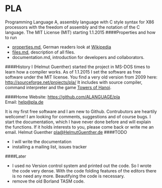 PLA
=

Programming Language A, assembly language with C style syntax for X86 processors with the freedom of assembly and the notation of the C language.
The MIT License (MIT) starting 1.1.2015
####Properties and how to run
* [properties.md](https://github.com/ALANGUAGE/pla/blob/master/properties.md),  German readers look at [Wikipedia](http://de.wikipedia.org/wiki/Programming_language_A)
* [files.md](https://github.com/ALANGUAGE/pla/blob/master/files.md), description of all files.
* documentation.md, introduction for developers and collaborators.

####History
I (Helmut Guenther) started the project in MS-DOS times to learn how a compiler works.
As of 1.1.2015 I set the software as free software under the MIT license.
You find a very old version from 2009 here: http://sourceforge.net/projects/pla/
It includes with source compiler, command interpreter and the game [Towers of Hanoi](http://en.wikipedia.org/wiki/Tower_of_Hanoi).

####Home
Website: https://github.com/ALANGUAGE/pla  
Email: help@pla.de

It is my first free software and I am new to Github. Contrubutors are heartily wellcome! 
I am looking for comments, suggestions and of  course bugs. I start the documentation, which I have never done before and will explain the functions. If it holds interests to you, please come back or write me an email. Helmut Guenther pla@HelmutGuenther.de
####TODO
* I will write the documentation
* installing a mailing list, issues tracker

####Later
* I used no Version control system and printed out the code. 
So I wrote the code very dense. With the code folding features of the editors 
there is no need any more. Beautifying the code is necessary.
* remove the old Borland TASM code.
